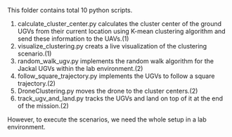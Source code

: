 This folder contains total 10 python scripts.
1. calculate_cluster_center.py calculates the cluster center of the ground UGVs from their current location using K-mean clustering algorithm and send these information to the UAVs.(1)
2. visualize_clustering.py creats a live visualization of the clustering scenario.(1)
3. random_walk_ugv.py implements the random walk algorithm for the Jackal UGVs within the lab environment.(2)
4. follow_square_trajectory.py implements the UGVs to follow a square trajectory.(2)
5. DroneClustering.py moves the drone to the cluster centers.(2)
6. track_ugv_and_land.py tracks the UGVs and land on top of it at the end of the mission.(2)

However, to execute the scenarios, we need the whole setup in a lab environment.
